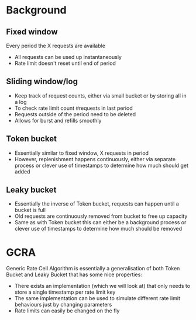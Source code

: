# Background
## Fixed window
Every period the X requests are available
- All requests can be used up instantaneously
- Rate limit doesn't reset until end of period

## Sliding window/log
- Keep track of request counts, either via small bucket or by storing all in a log
- To check rate limit count #requests in last period
- Requests outside of the period need to be deleted
- Allows for burst and refills smoothly

## Token bucket
- Essentially similar to fixed window, X requests in period
- However, replenishment happens continuously, either via separate process or clever use of timestamps to determine how much should get added

## Leaky bucket
- Essentially the inverse of Token bucket, requests can happen until a bucket is full
- Old requests are continuously removed from bucket to free up capacity
- Same as with Token bucket this can either be a background process or clever use of timestamps to determine how much should be removed

# GCRA
Generic Rate Cell Algorithm is essentially a generalisation of both Token Bucket and Leaky Bucket that has some nice properties:
- There exists an implementation (which we will look at) that only needs to store a single timestamp per rate limit key
- The same implementation can be used to simulate different rate limit behaviours just by changing parameters
- Rate limits can easily be changed on the fly
